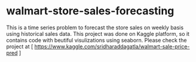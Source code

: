 # walmart-store-sales-forecasting
This is a time series problem to forecast the store sales on weekly basis using historical sales data. This project was done on Kaggle platform, so it contains code with beutiful visulizations using seaborn. Please check the project at [ https://www.kaggle.com/sridharaddagatla/walmart-sale-price-pred ]
